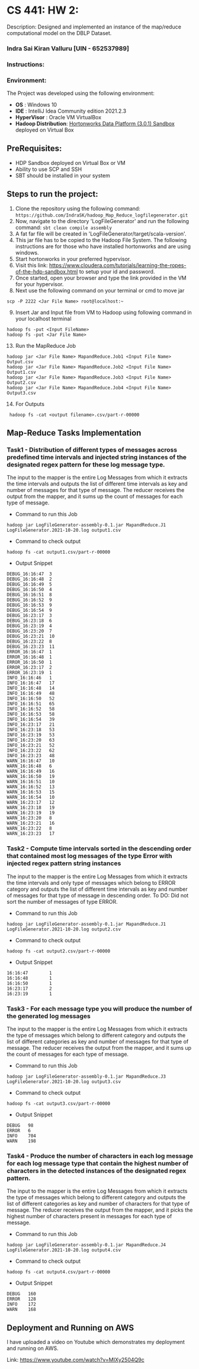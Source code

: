 # CS 441: HW 2:
 Description: Designed and implemented an instance of the map/reduce computational model on the DBLP Dataset.

### Indra Sai Kiran Valluru [UIN - 652537989]

### Instructions:

### Environment:

The Project was developed using the following environment:
+ **OS** : Windows 10
+ **IDE** : IntelliJ Idea Community edition 2021.2.3
+ **HyperVisor** : Oracle VM VirtualBox
+ **Hadoop Distribution**: [Hortonworks Data Platform (3.0.1) Sandbox](https://www.cloudera.com/downloads/hortonworks-sandbox.html) deployed on Virtual Box

## PreRequisites:
- HDP Sandbox deployed on Virtual Box or VM
- Ability to use SCP and SSH
- SBT should be installed in your system

## Steps to run the project:
1. Clone the repository using the following command:
   ```https://github.com/IndraSK/hadoop_Map_Reduce_logfilegenerator.git```
2. Now, navigate to the directory 'LogFileGenerator' and run the following command:
   ```sbt clean compile assembly```
3. A fat far file will be created in 'LogFileGenerator/target/scala-version'.
4. This jar file has to be copied to the Hadoop File System. The following instructions are for those who have installed hortonworks and are using windows.
5. Start hortonworks in your preferred hypervisor.
6. Visit this link: https://www.cloudera.com/tutorials/learning-the-ropes-of-the-hdp-sandbox.html to setup your id and password.
7. Once started, open your browser and type the link provided in the VM for your hypervisor. 
8. Next use the following command on your terminal or cmd to move jar
```
scp -P 2222 <Jar File Name> root@localhost:~
```
9. Insert Jar and Input file from VM to Hadoop using following command in your localhost terminal
```
hadoop fs -put <Input FileName>
hadoop fs -put <Jar File Name>
```
13. Run the MapReduce Job
```
hadoop jar <Jar File Name> MapandReduce.Job1 <Input File Name> Output.csv
hadoop jar <Jar File Name> MapandReduce.Job2 <Input File Name> Output1.csv
hadoop jar <Jar File Name> MapandReduce.Job3 <Input File Name> Output2.csv
hadoop jar <Jar File Name> MapandReduce.Job4 <Input File Name> Output3.csv
```
14. For Outputs
```
 hadoop fs -cat <output filename>.csv/part-r-00000 

```


## Map-Reduce Tasks Implementation
### Task1 - Distribution of different types of messages across predefined time intervals and injected string instances of the designated regex pattern for these log message type.
The input to the mapper is the entire Log Messages from which it extracts the time intervals and outputs the list of different time intervals as key and number of messages for that type of message.
The reducer receives the output from the mapper, and it sums up the count of messages for each type of message.
+ Command to run this Job
```
hadoop jar LogFileGenerator-assembly-0.1.jar MapandReduce.J1 LogFileGenerator.2021-10-20.log output1.csv
```
+ Command to check output
```
hadoop fs -cat output1.csv/part-r-00000
```
+ Output Snippet
```
DEBUG_16:16:47  3                                                                                                                                                       
DEBUG_16:16:48  2                                                                                                                                                       
DEBUG_16:16:49  5                                                                                                                                                       
DEBUG_16:16:50  4                                                                                                                                                       
DEBUG_16:16:51  8                                                                                                                                                       
DEBUG_16:16:52  9                                                                                                                                                       
DEBUG_16:16:53  9                                                                                                                                                       
DEBUG_16:16:54  9                                                                                                                                                       
DEBUG_16:23:17  3                                                                                                                                                       
DEBUG_16:23:18  6                                                                                                                                                       
DEBUG_16:23:19  4                                                                                                                                                       
DEBUG_16:23:20  7                                                                                                                                                       
DEBUG_16:23:21  10                                                                                                                                                      
DEBUG_16:23:22  8                                                                                                                                                       
DEBUG_16:23:23  11                                                                                                                                                      
ERROR_16:16:47  1                                                                                                                                                       
ERROR_16:16:48  1                                                                                                                                                       
ERROR_16:16:50  1                                                                                                                                                       
ERROR_16:23:17  2                                                                                                                                                       
ERROR_16:23:19  1                                                                                                                                                       
INFO_16:16:46   1                                                                                                                                                       
INFO_16:16:47   17                                                                                                                                                      
INFO_16:16:48   14                                                                                                                                                      
INFO_16:16:49   48                                                                                                                                                      
INFO_16:16:50   52                                                                                                                                                      
INFO_16:16:51   65                                                                                                                                                      
INFO_16:16:52   58                                                                                                                                                      
INFO_16:16:53   58                                                                                                                                                      
INFO_16:16:54   39                                                                                                                                                      
INFO_16:23:17   21                                                                                                                                                      
INFO_16:23:18   53                                                                                                                                                      
INFO_16:23:19   53                                                                                                                                                      
INFO_16:23:20   63                                                                                                                                                      
INFO_16:23:21   52                                                                                                                                                      
INFO_16:23:22   62                                                                                                                                                      
INFO_16:23:23   48                                                                                                                                                      
WARN_16:16:47   10                                                                                                                                                      
WARN_16:16:48   6                                                                                                                                                       
WARN_16:16:49   16                                                                                                                                                      
WARN_16:16:50   19                                                                                                                                                      
WARN_16:16:51   10                                                                                                                                                      
WARN_16:16:52   13                                                                                                                                                      
WARN_16:16:53   15                                                                                                                                                      
WARN_16:16:54   10                                                                                                                                                      
WARN_16:23:17   12                                                                                                                                                      
WARN_16:23:18   19                                                                                                                                                      
WARN_16:23:19   19                                                                                                                                                      
WARN_16:23:20   8                                                                                                                                                       
WARN_16:23:21   16                                                                                                                                                      
WARN_16:23:22   8                                                                                                                                                       
WARN_16:23:23   17 

```
### Task2 - Compute time intervals sorted in the descending order that contained most log messages of the type Error with injected regex pattern string instances
The input to the mapper is the entire Log Messages from which it extracts the time intervals and only type of messages which belong to ERROR category and  outputs the list of different time intervals as key and number of messages for that type of message in  descending order.
To DO: Did not sort the number of messages of type ERROR. 
+ Command to run this Job
```
hadoop jar LogFileGenerator-assembly-0.1.jar MapandReduce.J1 LogFileGenerator.2021-10-20.log output2.csv
```
+ Command to check output
```
hadoop fs -cat output2.csv/part-r-00000
```
+ Output Snippet
```
16:16:47        1                                                                                                                                                       
16:16:48        1                                                                                                                                                       
16:16:50        1                                                                                                                                                       
16:23:17        2                                                                                                                                                       
16:23:19        1 

```
### Task3 - For each message type you will produce the number of the generated log messages
The input to the mapper is the entire Log Messages from which it extracts the type of messages which belong to different category and  outputs the list of different categories as key and number of messages for that type of message.
The reducer receives the output from the mapper, and it sums up the count of messages for each type of message.
+ Command to run this Job
```
hadoop jar LogFileGenerator-assembly-0.1.jar MapandReduce.J3 LogFileGenerator.2021-10-20.log output3.csv
```
+ Command to check output
```
hadoop fs -cat output3.csv/part-r-00000
```
+ Output Snippet
```
DEBUG   98                                                                                                                                                              
ERROR   6                                                                                                                                                               
INFO    704                                                                                                                                                             
WARN    198 

```
### Task4 - Produce the number of characters in each log message for each log message type that contain the highest number of characters in the detected instances of the designated regex pattern.
The input to the mapper is the entire Log Messages from which it extracts the type of messages which belong to different category and  outputs the list of different categories as key and number of characters for that type of message.
The reducer receives the output from the mapper, and it picks the highest number of characters present in messages for each type of message.
+ Command to run this Job
```
hadoop jar LogFileGenerator-assembly-0.1.jar MapandReduce.J4 LogFileGenerator.2021-10-20.log output4.csv
```
+ Command to check output
```
hadoop fs -cat output4.csv/part-r-00000
```
+ Output Snippet
```
DEBUG   160                                                                                                                                                             
ERROR   128                                                                                                                                                             
INFO    172                                                                                                                                                             
WARN    168 

```

## Deployment and Running on AWS
I have uploaded a video on Youtube which demonstrates my deployment and running on AWS.

Link: https://www.youtube.com/watch?v=MIXy2504Q9c
